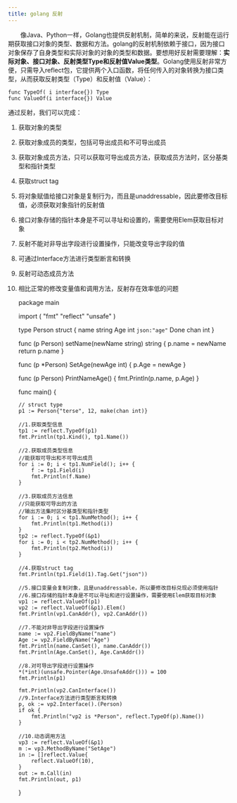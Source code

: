 ```yaml
---
title: golang 反射
---
```



　　像Java、Python一样，Golang也提供反射机制，简单的来说，反射能在运行期获取接口对象的类型、数据和方法。golang的反射机制依赖于接口，因为接口对象保存了自身类型和实际对象的对象的类型和数据。要想用好反射需要理解：**实际对象、接口对象、反射类型Type和反射值Value类型**。Golang使用反射非常方便，只需导入reflect包，它提供两个入口函数，将任何传入的对象转换为接口类型，从而获取反射类型（Type）和反射值（Value）：

	func TypeOf( i interface{}) Type
	func ValueOf(i interface{}) Value


通过反射，我们可以完成：  
1. 获取对象的类型
2. 获取对象成员的类型，包括可导出成员和不可导出成员
3. 获取对象成员方法，只可以获取可导出成员方法，获取成员方法时，区分基类型和指针类型
4. 获取struct tag
5. 将对象赋值给接口对象是复制行为，而且是unaddressable，因此要修改目标值，必须获取对象指针的反射值
6. 接口对象存储的指针本身是不可以寻址和设置的，需要使用Elem获取目标对象
7. 反射不能对非导出字段进行设置操作，只能改变导出字段的值
8. 可通过Interface方法进行类型断言和转换
9. 反射可动态成员方法 
10. 相比正常的修改变量值和调用方法，反射存在效率低的问题



    package main
    
    import (
    	"fmt"
    	"reflect"
    	"unsafe"
    )
    
    type Person struct {
    	name string
    	Age  int `json:"age"`
    	Done chan int
    }
    
    func (p Person) setName(newName string) string {
    	p.name = newName
    	return p.name
    }
    
    func (p *Person) SetAge(newAge int) {
    	p.Age = newAge
    }
    
    func (p Person) PrintNameAge() {
    	fmt.Println(p.name, p.Age)
    }
    
    func main() {
    
    	// struct type
    	p1 := Person{"terse", 12, make(chan int)}
    
    	//1.获取类型信息
    	tp1 := reflect.TypeOf(p1)
    	fmt.Println(tp1.Kind(), tp1.Name())
    
    	//2.获取成员类型信息
    	//能获取可导出和不可导出成员
    	for i := 0; i < tp1.NumField(); i++ {
    		f := tp1.Field(i)
    		fmt.Println(f.Name)
    	}
    
    	//3.获取成员方法信息
    	//只能获取可导出的方法
    	//输出方法集时区分基类型和指针类型
    	for i := 0; i < tp1.NumMethod(); i++ {
    		fmt.Println(tp1.Method(i))
    	}
    	tp2 := reflect.TypeOf(&p1)
    	for i := 0; i < tp2.NumMethod(); i++ {
    		fmt.Println(tp2.Method(i))
    	}
    
    	//4.获取struct tag
    	fmt.Println(tp1.Field(1).Tag.Get("json"))
    
    	//5.接口变量会复制对象，且是unaddressable，所以要修改目标兑现必须使用指针
    	//6.接口存储的指针本身是不可以寻址和进行设置操作，需要使用Elem获取目标对象
    	vp1 := reflect.ValueOf(p1)
    	vp2 := reflect.ValueOf(&p1).Elem()
    	fmt.Println(vp1.CanAddr(), vp2.CanAddr())
    
    	//7.不能对非导出字段进行设置操作
    	name := vp2.FieldByName("name")
    	Age := vp2.FieldByName("Age")
    	fmt.Println(name.CanSet(), name.CanAddr())
    	fmt.Println(Age.CanSet(), Age.CanAddr())
    
    	//8.对可导出字段进行设置操作
    	*(*int)(unsafe.Pointer(Age.UnsafeAddr())) = 100
    	fmt.Println(p1)
    
    	fmt.Println(vp2.CanInterface())
    	//9.Interface方法进行类型断言和转换
    	p, ok := vp2.Interface().(Person)
    	if ok {
    		fmt.Println("vp2 is *Person", reflect.TypeOf(p).Name())
    	}
    
    	//10.动态调用方法
    	vp3 := reflect.ValueOf(&p1)
    	m := vp3.MethodByName("SetAge")
    	in := []reflect.Value{
    		reflect.ValueOf(10),
    	}
    	out := m.Call(in)
    	fmt.Println(out, p1)
    }
    